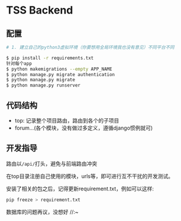 # TSS Backend

## 配置

```bash
# 1. 建立自己的python3虚拟环境（你要想用全局环境我也没有意见）不同平台不同

$ pip install -r requirements.txt
针对每个app
$ python makemigrations --empty APP_NAME
$ python manage.py migrate authentication
$ python manage.py migrate
$ python manage.py runserver

```

## 代码结构

* top: 记录整个项目路由，路由到各个的子项目
* forum...(各个模块，没有做过多定义，遵循django惯例就可)

## 开发指导

路由以`/api/`打头，避免与前端路由冲突

在top目录注册自己使用的模块，urls等，即可进行互不干扰的开发测试。

安装了相关的包之后，记得更新requirement.txt，例如可以这样:

```bash
pip freeze > requirement.txt
```

数据库的问题再议，没想好 //:~
